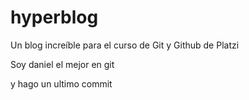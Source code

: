 # hyperblog
Un blog increíble para el curso de Git y Github de Platzi

Soy daniel el mejor en git

y hago un ultimo commit
